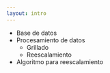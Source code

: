 ```yaml
---
layout: intro
---
```


<BarTop title="Agenda" />

* Base de datos
* Procesamiento de datos
    * Grillado
    * Reescalamiento
* Algoritmo para reescalamiento

<BarBottom />

